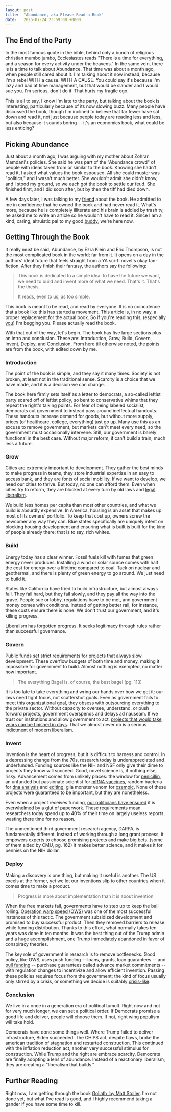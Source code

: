 ```yaml
---
layout: post
title:  "Abundance, aka Please Read a Book"
date:   2025-07-24 23:59:00 +0000
---
```


## The End of the Party
In the most famous quote in the bible, behind only a bunch of religious christian mumbo jumbo, Ecclesiastes reads "There is a time for everything, and a season for every activity under the heavens." In the same vein, there is is a time to talk about Abundance. That time was about a month ago, when people still cared about it. 
I'm talking about it now instead, because I'm a rebel WITH a cause. WITH A CAUSE. You could say it's because I'm lazy and bad at time management, but that would be slander and I would sue you. I'm serious, don't do it. That hurts my fragile ego.

This is all to say, I know I'm late to the party, but talking about the book is interesting, particularly because of its now slowing buzz. Many people have discussed the book, though I'm inclined to believe that far fewer have sat down and read it, not just because people today are reading less and less, but also because it sounds boring -- it's an economics book, what could be less enticing?

## Picking Abundance
Just about a month ago, I was arguing with my mother about Zohran Mamdani's policies. She said he was part of the "Abundance crowd" of people with ideas taken from or similar to the book. Knowing she hadn't read it, I asked what values the book espoused. All she could muster was "politics," and I wasn't much better. She wouldn't admit she didn't know, and I stood my ground, so we each got the book to settle our feud. She finished first, and I did soon after, but by then the tiff had died down.

A few days later, I was talking to my [friend](https://j-nac.github.io/2025/07/19/when-there-are-no-other-options.html) about the book. He admitted to me in confidence that he owned the book and had never read it. What's more, because he is completely illiterate and his brain is addled by trash tv, he asked me to write an article so he wouldn't have to read it. Since I am a kind, caring, altruistic pal to my good [buddy](https://j-nac.github.io/2025/05/12/exact-odes.html), we're here now.

## Getting Through the Book
It really must be said, Abundance, by Ezra Klein and Eric Thompson, is not the most complicated book in the world; far from it. It opens on a day in the authors' ideal future that feels straight from a YA sci-fi novel's okay fan-fiction. After they finish their fantasy, the authors say the following: 

>This book is dedicated to a simple idea: to have the future we want, we need to build and invent more of what we need. That's it. That's the thesis.
>
>It reads, even to us, as too simple.

This book is meant to be read, and read by everyone. It is no coincidence that a book like this has started a movement. This article is, in no way, a proper replacement for the actual book. So if you're reading this, (especially [you](https://j-nac.github.io/2025/05/30/potential-buffer-overflows.html)) I'm begging you. Please actually read the book.

With that out of the way, let's begin. The book has five large sections plus an intro and conclusion. These are: Introduction, Grow, Build, Govern, Invent, Deploy, and Conclusion. From here till otherwise noted, the points are from the book, with edited down by me.

### Introduction
The point of the book is simple, and they say it many times. Society is not broken, at least not in the traditional sense. Scarcity is a choice that we have made, and it is a decision we can change. 

The book here firmly sets itself as a letter to democrats, a so-called leftist party scared off of leftist policy, so bent to conservative whims that they repeat the right's talking points. For fear of being labeled socialist, democrats cut government to instead pass around ineffectual handouts. These handouts increase demand for goods, but without more supply, prices (of healthcare, college, everything) just go up. Many use this as an excuse to remove government, but markets can't meet every need, so the government must occasionally intervene. Still, our government is barely functional in the best case. Without major reform, it can't build a train, much less a future.

### Grow
Cities are extremely important to development. They gather the best minds to make progress in teams, they store industrial expertise in an easy to access bank, and they are fonts of social mobility. If we want to develop, we need our cities to thrive. But today, no one can afford them. Even when cities try to reform, they are blocked at every turn by old laws and [legal liberalism](https://lawreview.uchicago.edu/print-archive/new-legal-liberalism).

We build less homes per capita than most other countries, and what we build is absurdly expensive. In America, housing is an asset that makes up most of its owners' portfolio. To keep that cost up, owners screw the newcomer any way they can. Blue states specifically are uniquely intent on blocking housing development and ensuring what is built is built for the kind of people already there: that is to say, rich whites.

### Build
Energy today has a clear winner. Fossil fuels kill with fumes that green energy never produces. Installing a wind or solar source comes with half the cost for energy over a lifetime compared to coal. Tack on nuclear and geothermal, and there is plenty of green energy to go around. We just need to build it.
 
States like California have tried to build infrastructure, but almost always fail. They fail hard, but they fail slowly, and they pay all the way into the grave. People sue or lobby, regulations have to be met, and government money comes with conditions. Instead of getting better rail, for instance, these costs ensure there is none. We don't trust our government, and it's killing progress.

Liberalism has forgotten progress. It seeks legitimacy through rules rather than successful governance.

### Govern
Public funds set strict requirements for projects that always slow development. These overflow budgets of both time and money, making it impossible for government to build. Almost nothing is exempted, no matter how important.

> The everything Bagel is, of course, the best bagel (pg. 113)

It is too late to take everything and wring our hands over how we get it: our laws need tight focus, not scattershot goals. Even as government fails to meet this organizational goal, they obsess with outsourcing everything to the private sector. Without capacity to oversee, understand, or push forward projects, government overspends and delays ad nauseam. If we trust our institutions and allow government to act, [projects that would take years can be finished in days](https://www.pa.gov/governor/newsroom/press-releases/governor-shapiro-gets-stuff-done--reopening-i-95-in-just-12-days). That we almost never do is a serious indictment of modern liberalism.

### Invent
Invention is the heart of progress, but it is difficult to harness and control. In a depressing change from the 70s, research today is underappreciated and underfunded. Funding sources like the NIH and NSF only give their dime to projects they know will succeed. Good, novel science is, if nothing else, risky. Advancement comes from unlikely places: the window for [penicillin](https://www.pbs.org/newshour/health/the-real-story-behind-the-worlds-first-antibiotic), an unfunded but passionate scientist for [mRNA vaccines](https://www.nobelprize.org/prizes/medicine/2023/kariko/facts/), random bacteria for [dna analysis](https://www.ncbi.nlm.nih.gov/books/NBK589663/) and [editing](https://medlineplus.gov/genetics/understanding/genomicresearch/genomeediting/), gila monster venom for [ozempic](https://www.businessinsider.com/what-is-ozempic-glp1-drugs-developed-by-gila-monster-2023-3). None of these projects were guaranteed to be important, but they are nonetheless. 

Even when a project receives funding, [our politicians have ensured](https://www.forbes.com/sites/adamandrzejewski/2021/06/30/us-senator-william-proxmires-golden-fleece-award-turns-46-years-old/) it is overwhelmed by a glut of paperwork. These requirements mean researchers today spend up to 40% of their time on largely useless reports, wasting there time for no reason.

The unmentioned third government research agency, DARPA, is fundamentally different. Instead of working through a long grant process, it empowers experts to choose promising projects and make big bets. (some of them aided by CMU, pg. 162) It makes better science, and it makes it for pennies on the NIH dollar.

### Deploy
Making a discovery is one thing, but making it useful is another. The US excels at the former, yet we let our inventions slip to other countries when it comes time to make a product.

> Progress is more about implementation than it is about invention

When the free markets fail, governments have to step up to keep the ball rolling. [Operation warp speed (OWS)](https://www.gao.gov/products/gao-21-319) was one of the most successful instances of this tactic. The government subsidized development and promised to buy successful product. Then they removed barriers to release while funding distribution. Thanks to this effort, what normally takes ten years was done in ten months. It was the best thing out of the Trump admin and a huge accomplishment, one Trump immediately abandoned in favor of conspiracy theories.

The key role of government in research is to remove bottlenecks. Good policy, like OWS, uses push funding -- loans, grants, loan guarantees -- and [pull funding](https://www.gatesfoundation.org/ideas/media-center/press-releases/2009/06/ministers-of-finance-and-global-health-leaders-fulfill-promise-to-combat-vaccinepreventable-killer) -- purchase guarantees called advance market commitments -- with regulation changes to incentivize and allow efficient invention. Passing these policies requires focus from the government; the kind of focus usually only stirred by a crisis, or something we decide is suitably [crisis-like](https://www.nasa.gov/history/sputnik/index.html).

### Conclusion 
We live in a once in a generation era of political tumult. Right now and not for very much longer, we can set a political order. If Democrats promise a good life and deliver, people will choose them. If not, right wing populism will take hold.

Democrats have done some things well. Where Trump failed to deliver infrastructure, Biden succeeded. The CHIPS act, despite flaws, broke the american tradition of stagnation and restarted construction. This continued with the inflation reduction act, another very successful stimulus for construction. While Trump and the right are embrace scarcity, Democrats are finally adopting a lens of abundance. Instead of a reactionary liberalism, they are creating a "liberalism that builds."

## Further Reading
Right now, I am getting through the book [Goliath, by Matt Stoller](https://www.amazon.com/Goliath-100-Year-Between-Monopoly-Democracy/dp/1501183087?gQT=2). I'm not done yet, but what I've read is good, and I highly recommend taking a gander if you have some time to kill.